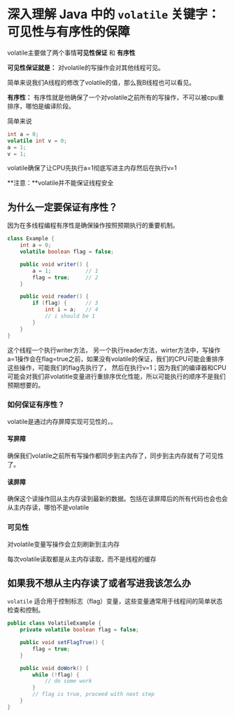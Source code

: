 # 深入理解 Java 中的 `volatile` 关键字：可见性与有序性的保障

volatile主要做了两个事情**可见性保证** 和 **有序性**

**可见性保证就是：** 对volatile的写操作会对其他线程可见。

简单来说我们A线程的修改了volatile的值，那么我B线程也可以看见。

**有序性：** 有序性就是他确保了一个对volatile之前所有的写操作，不可以被cpu重排序，哪怕是编译阶段。

简单来说

~~~java
int a = 0;
volatile int v = 0;
a = 1;
v = 1;
~~~

volatile确保了让CPU先执行a=1彻底写进主内存然后在执行v=1

**注意：**volatile并不能保证线程安全

## 为什么一定要保证有序性？

因为在多线程编程有序性是确保操作按照预期执行的重要机制。

~~~java
class Example {
    int a = 0;
    volatile boolean flag = false;

    public void writer() {
        a = 1;           // 1
        flag = true;     // 2
    }

    public void reader() {
        if (flag) {      // 3
            int i = a;   // 4
            // i should be 1
        }
    }
}

~~~

这个线程一个执行writer方法， 另一个执行reader方法，wirter方法中，写操作a=1操作会在flag=true之前，如果没有volatile的保证，我们的CPU可能会重排序这些操作，可能我们的flag先执行了， 然后在执行v=1；因为我们的编译器和CPU可能会对我们非volatitle变量进行重排序优化性能，所以可能执行的顺序不是我们预期想要的。

### 如何保证有序性？

volatile是通过内存屏障实现可见性的，。

#### 写屏障

确保我们volatile之前所有写操作都同步到主内存了，同步到主内存就有了可见性了。

#### 读屏障

确保这个读操作回从主内存读到最新的数据。包括在读屏障后的所有代码也会也会从主内存读，哪怕不是volatile

### 可见性

对volatile变量写操作会立刻刷新到主内存

每次volatile读取都是从主内存读取，而不是线程的缓存



## 如果我不想从主内存读了或者写进我该怎么办

`volatile` 适合用于控制标志（flag）变量，这些变量通常用于线程间的简单状态检查和控制。

~~~java
public class VolatileExample {
    private volatile boolean flag = false;

    public void setFlagTrue() {
        flag = true;
    }

    public void doWork() {
        while (!flag) {
            // do some work
        }
        // flag is true, proceed with next step
    }
}
~~~

